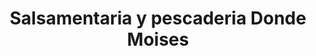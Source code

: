 ---
title: "Salsamentaria y pescaderia Donde Moises"
url: /velez/salsamentaria-y-pescaderia-donde-moises/
shop: Fisch
---